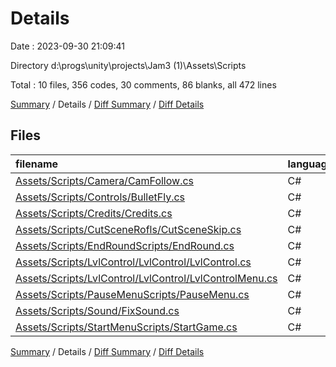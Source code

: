 # Details

Date : 2023-09-30 21:09:41

Directory d:\\progs\\unity\\projects\\Jam3 (1)\\Assets\\Scripts

Total : 10 files,  356 codes, 30 comments, 86 blanks, all 472 lines

[Summary](results.md) / Details / [Diff Summary](diff.md) / [Diff Details](diff-details.md)

## Files
| filename | language | code | comment | blank | total |
| :--- | :--- | ---: | ---: | ---: | ---: |
| [Assets/Scripts/Camera/CamFollow.cs](/Assets/Scripts/Camera/CamFollow.cs) | C# | 18 | 2 | 7 | 27 |
| [Assets/Scripts/Controls/BulletFly.cs](/Assets/Scripts/Controls/BulletFly.cs) | C# | 73 | 7 | 22 | 102 |
| [Assets/Scripts/Credits/Credits.cs](/Assets/Scripts/Credits/Credits.cs) | C# | 16 | 0 | 4 | 20 |
| [Assets/Scripts/CutSceneRofls/CutSceneSkip.cs](/Assets/Scripts/CutSceneRofls/CutSceneSkip.cs) | C# | 11 | 0 | 3 | 14 |
| [Assets/Scripts/EndRoundScripts/EndRound.cs](/Assets/Scripts/EndRoundScripts/EndRound.cs) | C# | 44 | 20 | 9 | 73 |
| [Assets/Scripts/LvlControl/LvlControl/LvlControl.cs](/Assets/Scripts/LvlControl/LvlControl/LvlControl.cs) | C# | 33 | 0 | 6 | 39 |
| [Assets/Scripts/LvlControl/LvlControl/LvlControlMenu.cs](/Assets/Scripts/LvlControl/LvlControl/LvlControlMenu.cs) | C# | 41 | 1 | 10 | 52 |
| [Assets/Scripts/PauseMenuScripts/PauseMenu.cs](/Assets/Scripts/PauseMenuScripts/PauseMenu.cs) | C# | 45 | 0 | 9 | 54 |
| [Assets/Scripts/Sound/FixSound.cs](/Assets/Scripts/Sound/FixSound.cs) | C# | 26 | 0 | 3 | 29 |
| [Assets/Scripts/StartMenuScripts/StartGame.cs](/Assets/Scripts/StartMenuScripts/StartGame.cs) | C# | 49 | 0 | 13 | 62 |

[Summary](results.md) / Details / [Diff Summary](diff.md) / [Diff Details](diff-details.md)